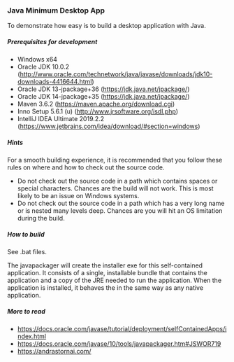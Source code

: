 ### Java Minimum Desktop App

To demonstrate how easy is to build a desktop application with Java.

##### Prerequisites for development

* Windows x64
* Oracle JDK 10.0.2 (http://www.oracle.com/technetwork/java/javase/downloads/jdk10-downloads-4416644.html)
* Oracle JDK 13-jpackage+36 (https://jdk.java.net/jpackage/)
* Oracle JDK 14-jpackage+35 (https://jdk.java.net/jpackage/)
* Maven 3.6.2 (https://maven.apache.org/download.cgi)
* Inno Setup 5.6.1 (u) (http://www.jrsoftware.org/isdl.php)
* IntelliJ IDEA Ultimate 2019.2.2 (https://www.jetbrains.com/idea/download/#section=windows)

##### Hints

For a smooth building experience, it is recommended that you follow these rules on where and how to check out the source code.
* Do not check out the source code in a path which contains spaces or special characters. Chances are the build will not work. This is most likely to be an issue on Windows systems.
* Do not check out the source code in a path which has a very long name or is nested many levels deep. Chances are you will hit an OS limitation during the build.

##### How to build

See .bat files.

The javapackager will create the installer exe for this self-contained application. It consists of a single, installable bundle that contains the application and a copy of the JRE needed to run the application. When the application is installed, it behaves the in the same way as any native application.

##### More to read

* https://docs.oracle.com/javase/tutorial/deployment/selfContainedApps/index.html
* https://docs.oracle.com/javase/10/tools/javapackager.htm#JSWOR719
* https://andrastornai.com/
